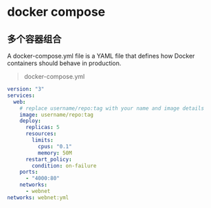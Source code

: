 # docker compose

## 多个容器组合

A docker-compose.yml file is a YAML file that defines how Docker containers should behave in production.

> docker-compose.yml

```yml
version: "3"
services:
  web:
    # replace username/repo:tag with your name and image details
    image: username/repo:tag
    deploy:
      replicas: 5
      resources:
        limits:
          cpus: "0.1"
          memory: 50M
      restart_policy:
        condition: on-failure
    ports:
      - "4000:80"
    networks:
      - webnet
networks: webnet:yml
```
